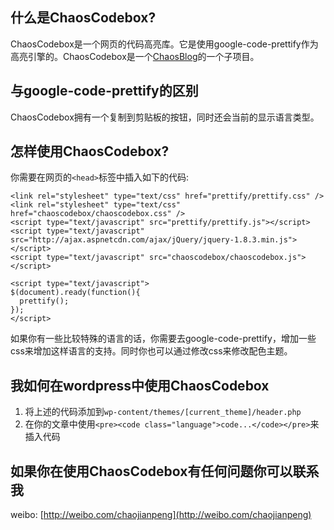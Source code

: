 什么是ChaosCodebox?
---
ChaosCodebox是一个网页的代码高亮库。它是使用google-code-prettify作为高亮引擎的。ChaosCodebox是一个[ChaosBlog](https://github.com/chaopeng/chaosblog)的一个子项目。

与google-code-prettify的区别
---
ChaosCodebox拥有一个复制到剪贴板的按钮，同时还会当前的显示语言类型。

怎样使用ChaosCodebox?
---
你需要在网页的`<head>`标签中插入如下的代码:

```{html}
<link rel="stylesheet" type="text/css" href="prettify/prettify.css" />
<link rel="stylesheet" type="text/css" href="chaoscodebox/chaoscodebox.css" />
<script type="text/javascript" src="prettify/prettify.js"></script>
<script type="text/javascript" src="http://ajax.aspnetcdn.com/ajax/jQuery/jquery-1.8.3.min.js"></script>
<script type="text/javascript" src="chaoscodebox/chaoscodebox.js"></script>

<script type="text/javascript">
$(document).ready(function(){
  prettify();
});
</script>
```

如果你有一些比较特殊的语言的话，你需要去google-code-prettify，增加一些css来增加这样语言的支持。同时你也可以通过修改css来修改配色主题。

我如何在wordpress中使用ChaosCodebox
---

1. 将上述的代码添加到`wp-content/themes/[current_theme]/header.php`
2. 在你的文章中使用`<pre><code class="language">code...</code></pre>`来插入代码

如果你在使用ChaosCodebox有任何问题你可以联系我
---

weibo: [http://weibo.com/chaojianpeng](http://weibo.com/chaojianpeng)



